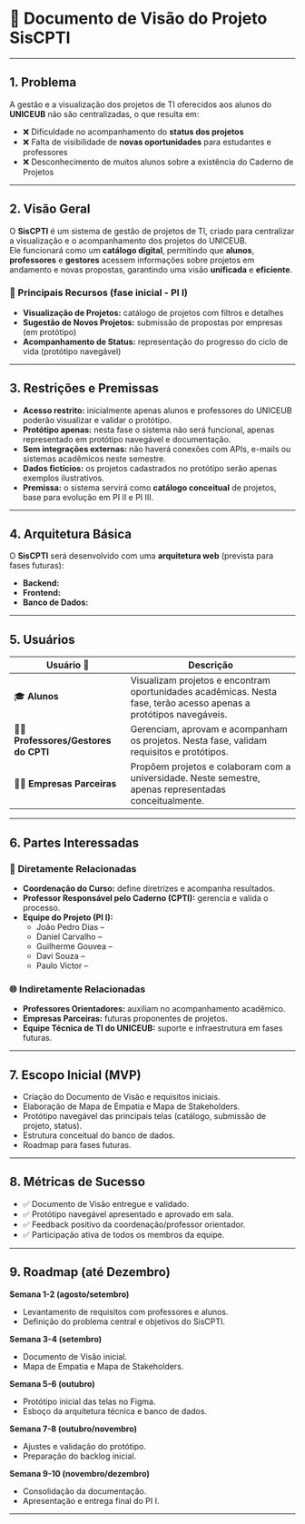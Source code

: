 # 📘 Documento de Visão do Projeto **SisCPTI**

---

## 1. Problema
A gestão e a visualização dos projetos de TI oferecidos aos alunos do **UNICEUB** não são centralizadas, o que resulta em:

- ❌ Dificuldade no acompanhamento do **status dos projetos**  
- ❌ Falta de visibilidade de **novas oportunidades** para estudantes e professores  
- ❌ Desconhecimento de muitos alunos sobre a existência do Caderno de Projetos  

---

## 2. Visão Geral
O **SisCPTI** é um sistema de gestão de projetos de TI, criado para centralizar a visualização e o acompanhamento dos projetos do UNICEUB.  
Ele funcionará como um **catálogo digital**, permitindo que **alunos**, **professores** e **gestores** acessem informações sobre projetos em andamento e novas propostas, garantindo uma visão **unificada** e **eficiente**.

### 🔑 Principais Recursos (fase inicial - PI I)
-  **Visualização de Projetos:** catálogo de projetos com filtros e detalhes  
-  **Sugestão de Novos Projetos:** submissão de propostas por empresas (em protótipo)  
-  **Acompanhamento de Status:** representação do progresso do ciclo de vida (protótipo navegável)  

---

## 3. Restrições e Premissas
-  **Acesso restrito:** inicialmente apenas alunos e professores do UNICEUB poderão visualizar e validar o protótipo.  
-  **Protótipo apenas:** nesta fase o sistema não será funcional, apenas representado em protótipo navegável e documentação.  
-  **Sem integrações externas:** não haverá conexões com APIs, e-mails ou sistemas acadêmicos neste semestre.  
- **Dados fictícios:** os projetos cadastrados no protótipo serão apenas exemplos ilustrativos.  
- **Premissa:** o sistema servirá como **catálogo conceitual** de projetos, base para evolução em PI II e PI III.  

---

## 4. Arquitetura Básica
O **SisCPTI** será desenvolvido com uma **arquitetura web** (prevista para fases futuras):

-  **Backend:** 
-  **Frontend:**  
-  **Banco de Dados:**


---

## 5. Usuários

| Usuário 👥             | Descrição |
|-------------------------|-----------|
| 🎓 **Alunos**           | Visualizam projetos e encontram oportunidades acadêmicas. Nesta fase, terão acesso apenas a protótipos navegáveis. |
| 👨‍🏫 **Professores/Gestores do CPTI** | Gerenciam, aprovam e acompanham os projetos. Nesta fase, validam requisitos e protótipos. |
| 🧑‍💼 **Empresas Parceiras** | Propõem projetos e colaboram com a universidade. Neste semestre, apenas representadas conceitualmente. |

---

## 6. Partes Interessadas

### 📌 Diretamente Relacionadas
- **Coordenação do Curso:** define diretrizes e acompanha resultados.  
- **Professor Responsável pelo Caderno (CPTI):** gerencia e valida o processo.  
- **Equipe do Projeto (PI I):**  
  - João Pedro Dias –  
  - Daniel Carvalho –  
  - Guilherme Gouvea –   
  - Davi Souza – 
  - Paulo Victor – 

### 🌐 Indiretamente Relacionadas
- **Professores Orientadores:** auxiliam no acompanhamento acadêmico.  
- **Empresas Parceiras:** futuras proponentes de projetos.  
- **Equipe Técnica de TI do UNICEUB:** suporte e infraestrutura em fases futuras.  

---

## 7. Escopo Inicial (MVP)
- Criação do Documento de Visão e requisitos iniciais.  
- Elaboração de Mapa de Empatia e Mapa de Stakeholders.  
- Protótipo navegável das principais telas (catálogo, submissão de projeto, status).  
- Estrutura conceitual do banco de dados.  
- Roadmap para fases futuras.  

---

## 8. Métricas de Sucesso 
- ✅ Documento de Visão entregue e validado.  
- ✅ Protótipo navegável apresentado e aprovado em sala.  
- ✅ Feedback positivo da coordenação/professor orientador.  
- ✅ Participação ativa de todos os membros da equipe.  

---

## 9. Roadmap (até Dezembro)

**Semana 1-2 (agosto/setembro)**  
- Levantamento de requisitos com professores e alunos.  
- Definição do problema central e objetivos do SisCPTI.  

**Semana 3-4 (setembro)**  
- Documento de Visão inicial.  
- Mapa de Empatia e Mapa de Stakeholders.  

**Semana 5-6 (outubro)**  
- Protótipo inicial das telas no Figma.  
- Esboço da arquitetura técnica e banco de dados.  

**Semana 7-8 (outubro/novembro)**  
- Ajustes e validação do protótipo.  
- Preparação do backlog inicial.  

**Semana 9-10 (novembro/dezembro)**  
- Consolidação da documentação.  
- Apresentação e entrega final do PI I.  

---
